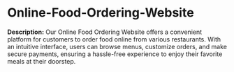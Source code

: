 # Online-Food-Ordering-Website
**Description:**  Our Online Food Ordering Website offers a convenient platform for customers to order food online from various restaurants. With an intuitive interface, users can browse menus, customize orders, and make secure payments, ensuring a hassle-free experience to enjoy their favorite meals at their doorstep.

